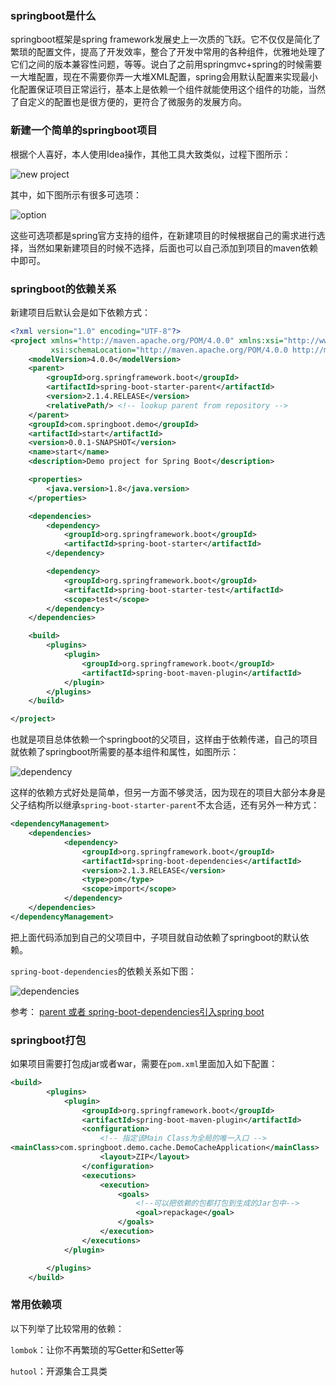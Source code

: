 ### springboot是什么

springboot框架是spring framework发展史上一次质的飞跃。它不仅仅是简化了繁琐的配置文件，提高了开发效率，整合了开发中常用的各种组件，优雅地处理了它们之间的版本兼容性问题，等等。说白了之前用springmvc+spring的时候需要一大堆配置，现在不需要你弄一大堆XML配置，spring会用默认配置来实现最小化配置保证项目正常运行，基本上是依赖一个组件就能使用这个组件的功能，当然了自定义的配置也是很方便的，更符合了微服务的发展方向。

### 新建一个简单的springboot项目

根据个人喜好，本人使用Idea操作，其他工具大致类似，过程下图所示： 

![new project](./image/1554777036780.gif)

其中，如下图所示有很多可选项：

![option](./image/20190409103949.png)

这些可选项都是spring官方支持的组件，在新建项目的时候根据自己的需求进行选择，当然如果新建项目的时候不选择，后面也可以自己添加到项目的maven依赖中即可。

### springboot的依赖关系

新建项目后默认会是如下依赖方式：
```xml
<?xml version="1.0" encoding="UTF-8"?>
<project xmlns="http://maven.apache.org/POM/4.0.0" xmlns:xsi="http://www.w3.org/2001/XMLSchema-instance"
         xsi:schemaLocation="http://maven.apache.org/POM/4.0.0 http://maven.apache.org/xsd/maven-4.0.0.xsd">
    <modelVersion>4.0.0</modelVersion>
    <parent>
        <groupId>org.springframework.boot</groupId>
        <artifactId>spring-boot-starter-parent</artifactId>
        <version>2.1.4.RELEASE</version>
        <relativePath/> <!-- lookup parent from repository -->
    </parent>
    <groupId>com.springboot.demo</groupId>
    <artifactId>start</artifactId>
    <version>0.0.1-SNAPSHOT</version>
    <name>start</name>
    <description>Demo project for Spring Boot</description>

    <properties>
        <java.version>1.8</java.version>
    </properties>

    <dependencies>
        <dependency>
            <groupId>org.springframework.boot</groupId>
            <artifactId>spring-boot-starter</artifactId>
        </dependency>

        <dependency>
            <groupId>org.springframework.boot</groupId>
            <artifactId>spring-boot-starter-test</artifactId>
            <scope>test</scope>
        </dependency>
    </dependencies>

    <build>
        <plugins>
            <plugin>
                <groupId>org.springframework.boot</groupId>
                <artifactId>spring-boot-maven-plugin</artifactId>
            </plugin>
        </plugins>
    </build>

</project>
```
也就是项目总体依赖一个springboot的父项目，这样由于依赖传递，自己的项目就依赖了springboot所需要的基本组件和属性，如图所示：

![dependency](./image/20190409104851.png)

这样的依赖方式好处是简单，但另一方面不够灵活，因为现在的项目大部分本身是父子结构所以继承`spring-boot-starter-parent`不太合适，还有另外一种方式：
```xml
<dependencyManagement>
    <dependencies>
            <dependency>
                <groupId>org.springframework.boot</groupId>
                <artifactId>spring-boot-dependencies</artifactId>
                <version>2.1.3.RELEASE</version>
                <type>pom</type>
                <scope>import</scope>
            </dependency>
    </dependencies>
</dependencyManagement>
```
把上面代码添加到自己的父项目中，子项目就自动依赖了springboot的默认依赖。

`spring-boot-dependencies`的依赖关系如下图：

![dependencies](./image/1421919656-5999833048b54_articlex.png)

参考：
[parent 或者 spring-boot-dependencies引入spring boot](https://www.jianshu.com/p/8c0fb8ade2dc)

### springboot打包
如果项目需要打包成jar或者war，需要在`pom.xml`里面加入如下配置：
```xml
<build>
        <plugins>
            <plugin>
                <groupId>org.springframework.boot</groupId>
                <artifactId>spring-boot-maven-plugin</artifactId>
                <configuration>
                    <!-- 指定该Main Class为全局的唯一入口 -->
<mainClass>com.springboot.demo.cache.DemoCacheApplication</mainClass>
                    <layout>ZIP</layout>
                </configuration>
                <executions>
                    <execution>
                        <goals>
                        	<!--可以把依赖的包都打包到生成的Jar包中-->
                            <goal>repackage</goal>
                        </goals>
                    </execution>
                </executions>
            </plugin>

        </plugins>
    </build>
```

### 常用依赖项
以下列举了比较常用的依赖：

`lombok`：让你不再繁琐的写Getter和Setter等

`hutool`：开源集合工具类